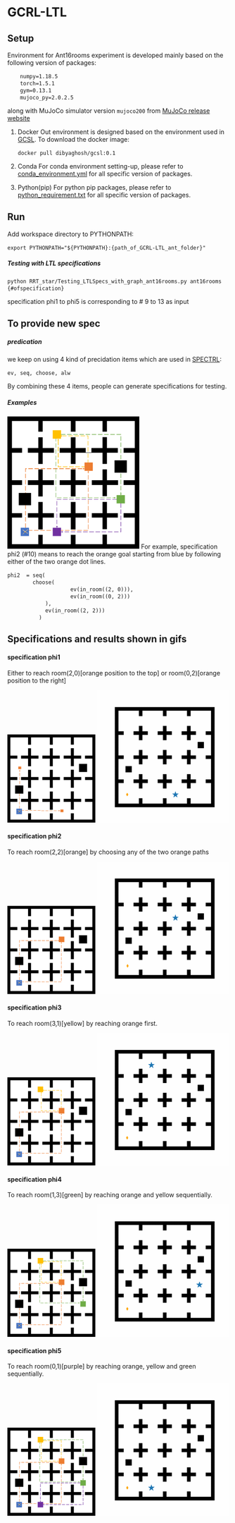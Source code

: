 # GCRL-LTL

## Setup

Environment for Ant16rooms experiment is developed mainly based on the following version of packages:
```
	numpy=1.18.5
	torch=1.5.1
	gym=0.13.1
	mujoco_py=2.0.2.5
```
along with MuJoCo simulator version `mujoco200` from [MuJoCo release website](https://www.roboti.us/download.html)

1. Docker
	Out environment is designed based on the environment used in [GCSL](https://github.com/dibyaghosh/gcsl). To download the docker image:
	
	```
	docker pull dibyaghosh/gcsl:0.1
	```
2. Conda
	For conda environment setting-up, please refer to [conda_environment.yml](.\ant\environment\conda_environment.yml) for all specific version of packages.
3. Python(pip)
	For python pip packages, please refer to [python_requirement.txt](.\ant\environment\python_requirement.txt) for all specific version of packages.
	
	
## Run

Add workspace directory to PYTHONPATH:
```
export PYTHONPATH="${PYTHONPATH}:{path_of_GCRL-LTL_ant_folder}"
```

##### Testing with LTL specifications

```
python RRT_star/Testing_LTLSpecs_with_graph_ant16rooms.py ant16rooms {#ofspecification}
```
specification phi1 to phi5 is corresponding to # 9 to 13 as input
## To provide new spec 

##### predication
we keep on using 4 kind of precidation items which are used in [SPECTRL](https://github.com/keyshor/spectrl_tool):
```
ev, seq, choose, alw
```
By combining these 4 items, people can generate specifications for testing.
##### Examples 
<img src="./ant/misc/ant16roomsspecs.png" alt="ant16rooms" width="300"/>
For example, specification phi2 (#10) means to reach the orange goal starting from blue by following either of the two orange dot lines.

```
phi2  = seq(
		choose(
            		ev(in_room((2, 0))),
            		ev(in_room((0, 2)))
         	),
         	ev(in_room((2, 2)))
          )
```

## Specifications and results shown in gifs

#### specification phi1

Either to reach room(2,0)[orange position to the top] or room(0,2)[orange position to the right]

<p float="left">
  <img src="./ant/misc/fig/phi1maze.png" alt="phi1maze" width="200"/>
  <img src="./ant/misc/gif/phi1.gif" alt="phi1" width="300"/>
</p>


#### specification phi2

To reach room(2,2)[orange] by choosing any of the two orange paths

<p float="left">
  <img src="./ant/misc/fig/phi2maze.png" alt="phi2maze" width="200"/>
  <img src="./ant/misc/gif/phi2.gif" alt="phi2" width="300"/>
</p>

#### specification phi3

To reach room(3,1)[yellow] by reaching orange first.

<p float="left">
  <img src="./ant/misc/fig/phi3maze.png" alt="phi3maze" width="200"/>
  <img src="./ant/misc/gif/phi3.gif" alt="phi3" width="300"/>
</p>

#### specification phi4

To reach room(1,3)[green] by reaching orange and yellow sequentially.

<p float="left">
  <img src="./ant/misc/fig/phi4maze.png" alt="phi4maze" width="200"/>
  <img src="./ant/misc/gif/phi4.gif" alt="phi4" width="300"/>
</p>

#### specification phi5

To reach room(0,1)[purple] by reaching orange, yellow and green sequentially.

<p float="left">
  <img src="./ant/misc/fig/phi5maze.png" alt="phi5maze" width="200"/>
  <img src="./ant/misc/gif/phi5.gif" alt="phi5" width="300"/>
</p>
